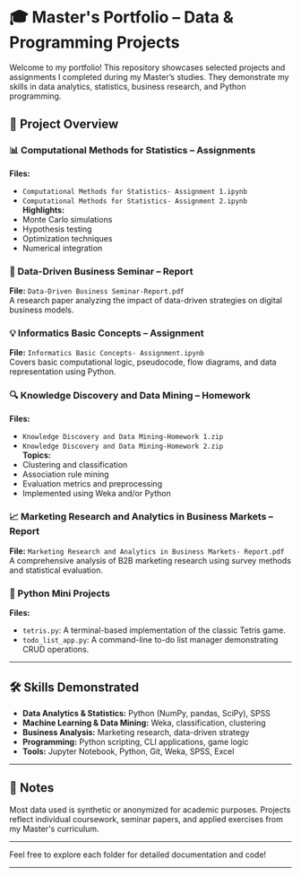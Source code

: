 # 🎓 Master's Portfolio – Data & Programming Projects

Welcome to my portfolio! This repository showcases selected projects and assignments I completed during my Master’s studies. They demonstrate my skills in data analytics, statistics, business research, and Python programming.

## 📁 Project Overview

### 📊 Computational Methods for Statistics – Assignments
**Files:**  
- `Computational Methods for Statistics- Assignment 1.ipynb`  
- `Computational Methods for Statistics- Assignment 2.ipynb`  
**Highlights:**  
- Monte Carlo simulations  
- Hypothesis testing  
- Optimization techniques  
- Numerical integration

### 📘 Data-Driven Business Seminar – Report  
**File:** `Data-Driven Business Seminar-Report.pdf`  
A research paper analyzing the impact of data-driven strategies on digital business models.

### 💡 Informatics Basic Concepts – Assignment  
**File:** `Informatics Basic Concepts- Assignment.ipynb`  
Covers basic computational logic, pseudocode, flow diagrams, and data representation using Python.

### 🔍 Knowledge Discovery and Data Mining – Homework  
**Files:**  
- `Knowledge Discovery and Data Mining-Homework 1.zip`  
- `Knowledge Discovery and Data Mining-Homework 2.zip`  
**Topics:**  
- Clustering and classification  
- Association rule mining  
- Evaluation metrics and preprocessing  
- Implemented using Weka and/or Python

### 📈 Marketing Research and Analytics in Business Markets – Report  
**File:** `Marketing Research and Analytics in Business Markets- Report.pdf`  
A comprehensive analysis of B2B marketing research using survey methods and statistical evaluation.

### 🧠 Python Mini Projects  
**Files:**  
- `tetris.py`: A terminal-based implementation of the classic Tetris game.  
- `todo_list_app.py`: A command-line to-do list manager demonstrating CRUD operations.

---

## 🛠️ Skills Demonstrated

- **Data Analytics & Statistics:** Python (NumPy, pandas, SciPy), SPSS  
- **Machine Learning & Data Mining:** Weka, classification, clustering  
- **Business Analysis:** Marketing research, data-driven strategy  
- **Programming:** Python scripting, CLI applications, game logic  
- **Tools:** Jupyter Notebook, Python, Git, Weka, SPSS, Excel

---

## 📎 Notes

Most data used is synthetic or anonymized for academic purposes. Projects reflect individual coursework, seminar papers, and applied exercises from my Master's curriculum.

---

Feel free to explore each folder for detailed documentation and code!
****
